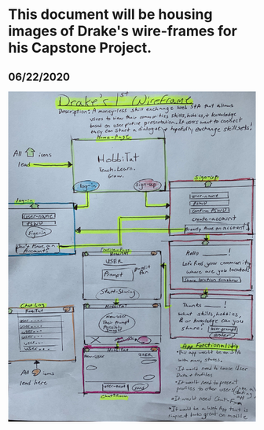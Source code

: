 # This document will be housing images of Drake's wire-frames for his Capstone Project.
## 06/22/2020
![Wire-Frame1](WireFrame1.jpg)
